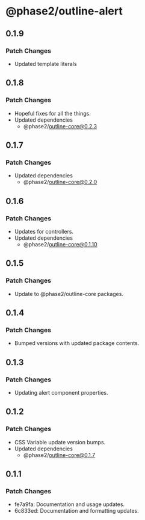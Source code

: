 # @phase2/outline-alert

## 0.1.9

### Patch Changes

- Updated template literals

## 0.1.8

### Patch Changes

- Hopeful fixes for all the things.
- Updated dependencies
  - @phase2/outline-core@0.2.3

## 0.1.7

### Patch Changes

- Updated dependencies
  - @phase2/outline-core@0.2.0

## 0.1.6

### Patch Changes

- Updates for controllers.
- Updated dependencies
  - @phase2/outline-core@0.1.10

## 0.1.5

### Patch Changes

- Update to @phase2/outline-core packages.

## 0.1.4

### Patch Changes

- Bumped versions with updated package contents.

## 0.1.3

### Patch Changes

- Updating alert component properties.

## 0.1.2

### Patch Changes

- CSS Variable update version bumps.
- Updated dependencies
  - @phase2/outline-core@0.1.7

## 0.1.1

### Patch Changes

- fe7a9fa: Documentation and usage updates.
- 6c833ed: Documentation and formatting updates.
